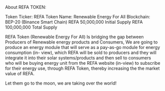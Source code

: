 About REFA TOKEN:

Token Ticker: REFA
Token Name: Renewable Energy For All
Blockchain: BEP-20 (Binance Smart Chain)
REFA 50,000,000 Initial Supply
REFA 100,000,000 Total Supply


REFA Token (Renewable Energy For All) Is
bridging the gap between Producers of Renewable
energy products and Consumers, We are going to
produce an energy module that will serve as a
pay-as-go module for energy consumption (in-
view), which REFA will be sold to producers and
they will integrate it into their solar
systems/products and then sell to consumers who
will be buying energy unit from the REFA website
(in-view) to subscribe for their energy use,
through REFA Token, thereby increasing the
the market value of REFA.

Let them go to the moon, we are taking over the world!
